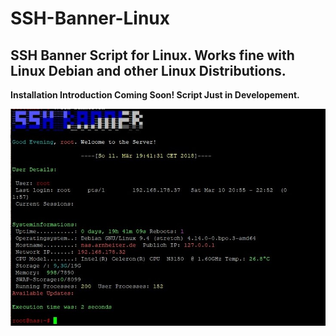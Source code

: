 <h1>SSH-Banner-Linux</h1>

<h2>SSH Banner Script for Linux. Works fine with Linux Debian and other Linux Distributions.</h2>

<b>Installation Introduction Coming Soon! Script Just in Developement.</b>


![alt text](https://github.com/HydrexHD/SSH-Banner-Linux/blob/master/Images/SSH-Banner.jpg)

